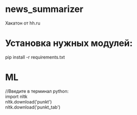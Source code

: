 # news_summarizer
Хакатон от hh.ru

# Установка нужных модулей:  
pip install -r requirements.txt

# ML
//Введите в терминал python:   
import nltk  
nltk.download('punkt')  
nltk.download('punkt_tab')